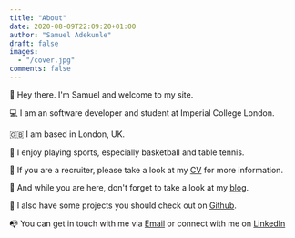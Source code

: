 ```yaml
---
title: "About"
date: 2020-08-09T22:09:20+01:00
author: "Samuel Adekunle"
draft: false
images:
  - "/cover.jpg"
comments: false
---
```


:wave: Hey there. I'm Samuel and welcome to my site.

:computer: I am an software developer and student at Imperial College London. 

:uk: I am based in London, UK.

:basketball: I enjoy playing sports, especially basketball and table tennis.

:memo: If you are a recruiter, please take a look at my [CV](/cv.pdf) for more information. 

:newspaper: And while you are here, don't forget to take a look at my [blog](/posts).

:wrench: I also have some projects you should check out on [Github](https://github.com/SamtheSaint/).

:mailbox_with_no_mail: You can get in touch with me via [Email](mailto://me@samuel-adekunle.software) or connect with me on [LinkedIn](https://www.linkedin.com/in/sam-adekunle-2002/)
